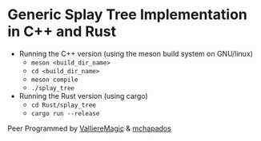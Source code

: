 # Generic Splay Tree Implementation in C++ and Rust
- Running the C++ version (using the meson build system on GNU/linux)
	- `meson <build_dir_name>`
	- `cd <build_dir_name>`
	- `meson compile`
	- `./splay_tree`
- Running the Rust version (using cargo)
	- `cd Rust/splay_tree`
	- `cargo run --release`

Peer Programmed by [ValliereMagic](https://github.com/ValliereMagic) &
[mchapados](https://github.com/mchapados)
